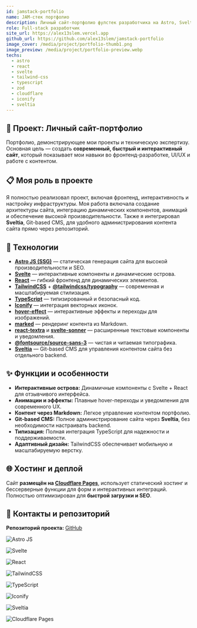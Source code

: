 ```yaml
---
id: jamstack-portfolio
name: JAM-стек портфолио
description: Личный сайт-портфолио фулстек разработчика на Astro, Svelte и React. Быстрый, интерактивный и адаптивный сайт с современным дизайном, интеграцией Git-based CMS Sveltia и хостингом на Cloudflare Pages. Демонстрация проектов, UI/UX навыков и опыта работы с TailwindCSS, TypeScript, Markdown и анимациями.
role: Full-stack разработчик
site_url: https://alex13slem.vercel.app
github_url: https://github.com/alex13slem/jamstack-portfolio
image_cover: /media/project/portfolio-thumb1.png
image_preview: /media/project/portfolio-preview.webp
techs:
  - astro
  - react
  - svelte
  - tailwind-css
  - typescript
  - zod
  - cloudflare
  - iconify
  - sveltia
---
```

## 🚀 Проект: Личный сайт-портфолио

Портфолио, демонстрирующее мои проекты и техническую экспертизу. Основная цель — создать **современный, быстрый и интерактивный сайт**, который показывает мои навыки во фронтенд-разработке, UI/UX и работе с контентом.

## 📋 Моя роль в проекте

Я полностью реализовал проект, включая фронтенд, интерактивность и настройку инфраструктуры. Моя работа включала создание архитектуры сайта, интеграцию динамических компонентов, анимаций и обеспечение высокой производительности. Также я интегрировал **Sveltia**, Git-based CMS, для удобного администрирования контента сайта прямо через репозиторий.

## 💼 Технологии

- [**Astro JS (SSG)**](https://astro.build/) — статическая генерация сайта для высокой производительности и SEO.
- [**Svelte**](https://svelte.dev/) — интерактивные компоненты и динамические острова.
- [**React**](https://react.dev/) — гибкий фронтенд для динамических элементов.
- [**TailwindCSS**](https://tailwindcss.com/) + [**@tailwindcss/typography**](https://tailwindcss.com/docs/typography-plugin) — современная и масштабируемая стилизация.
- [**TypeScript**](https://www.typescriptlang.org/) — типизированный и безопасный код.
- [**Iconify**](https://iconify.design/) — интеграция векторных иконок.
- [**hover-effect**](https://github.com/robin-dela/hover-effect) — интерактивные эффекты и переходы для изображений.
- [**marked**](https://github.com/markedjs/marked) — рендеринг контента из Markdown.
- [**react-textra**](https://www.npmjs.com/package/react-textra) и [**svelte-sonner**](https://svelte-sonner.vercel.app/) — расширенные текстовые компоненты и уведомления.
- [**@fontsource/source-sans-3**](https://fontsource.org/fonts/source-sans-3) — чистая и читаемая типографика.
- [**Sveltia**](https://github.com/sveltia/sveltia-cms) — Git-based CMS для управления контентом сайта без отдельного backend.

## ✨ Функции и особенности

- **Интерактивные острова:** Динамичные компоненты с Svelte + React для отзывчивого интерфейса.
- **Анимации и эффекты:** Плавные hover-переходы и уведомления для современного UX.
- **Контент через Markdown:** Легкое управление контентом портфолио.
- **Git-based CMS:** Полное администрирование сайта через **Sveltia**, без необходимости настраивать backend.
- **Типизация:** Полная интеграция TypeScript для надежности и поддерживаемости.
- **Адаптивный дизайн:** TailwindCSS обеспечивает мобильную и масштабируемую верстку.

## 🌐 Хостинг и деплой

Сайт **размещён на&#32;[Cloudflare Pages](https://pages.cloudflare.com/)**, использует статический хостинг и бессерверные функции для форм и интерактивных интеграций. Полностью оптимизирован для **быстрой загрузки и SEO**.

## 🔗 Контакты и репозиторий

**Репозиторий проекта:** [GitHub](https://github.com/alex13slem/jamstack-portfolio)

![Astro JS](https://img.shields.io/badge/Astro%20JS-ff5a03?logo=astro&logoColor=fff&style=flat)

![Svelte](https://img.shields.io/badge/Svelte-ff3e00?logo=svelte&logoColor=fff&style=flat)

![React](https://img.shields.io/badge/React-61DAFB?logo=react&logoColor=000&style=flat)

![TailwindCSS](https://img.shields.io/badge/TailwindCSS-06b6d4?logo=tailwind-css&logoColor=fff&style=flat)

![TypeScript](https://img.shields.io/badge/TypeScript-3178C6?logo=typescript&logoColor=fff&style=flat)

![Iconify](https://img.shields.io/badge/Iconify-000000?logo=iconify&logoColor=fff&style=flat)

![Sveltia](https://img.shields.io/badge/Sveltia-ff3e00?logo=svelte&logoColor=fff&style=flat)

![Cloudflare Pages](https://img.shields.io/badge/Cloudflare%20Pages-F38020?logo=cloudflare&logoColor=fff&style=flat)
